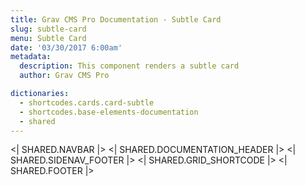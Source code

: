 ```yaml
---
title: Grav CMS Pro Documentation - Subtle Card
slug: subtle-card
menu: Subtle Card
date: '03/30/2017 6:00am'
metadata:
  description: This component renders a subtle card
  author: Grav CMS Pro

dictionaries:
  - shortcodes.cards.card-subtle
  - shortcodes.base-elements-documentation
  - shared
---
```


<| SHARED.NAVBAR |>
<| SHARED.DOCUMENTATION_HEADER |>
<| SHARED.SIDENAV_FOOTER |>
<| SHARED.GRID_SHORTCODE |>
<| SHARED.FOOTER |>
